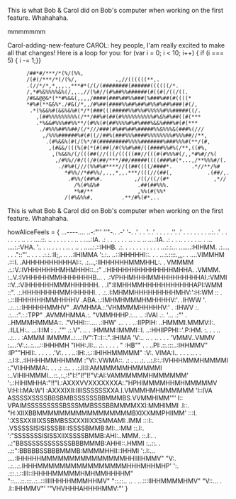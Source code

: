 
This is what Bob & Carol did on Bob's computer when working on the first feature. Whahahaha.


mmmmmmm

Carol-adding-new-feature
CAЯOL: hey people, I'am really excited to make all that changes! Here is a loop for you: for (var i = 0; i < 10; i++) { if (i === 5) { i -= 1;}}
                                                                                                                                                               
          /##*#/***/*(%/(%%,                                                   
          /(#(/***/*(/(%/,            .,//((((((**,.                         
          .(//*/*,*,,,.,***#*(/(/(########(######((((((/*.                     
          /,*#%&%%%%&%(/,,.,//(%#//(#%##%%######(#((#(/((/((.                  
          /#&&@@&*(**#%&&(,,,,/####(###%##%%###(%###%##(#((((*                 
          *#%#(**&&%*./#&(/*,,/#%##(####%%##%##%#%%#%##%###(#(/,               
           .*(%&&%#(&&%&%#(*/*(###(((#####%%#%%#%%%%%#%%#####((/.              
             ,(##%%%%%%%%%(/**/##%#(##(#%%%%%%%%%%#%&%#%##((#(***              
             .*%&&#%%%##%%**/(#%%(#(##%%%%#%#%###%&&%###%#(#(***             
              ./#%%%##%%##/(/*///###(#%##%##%#####%%&%%%&(###%(///             
               ,/%%%######%#(#((//##%(###%%%####%%%%%%%%#%%%##//**,            
                .(#%&&%(#(/(%*/#(#########%%%%#######%###%%%#(**/(#,           
                 ,(#&&/(((%(#(*(#(##(/#(%%#%##/((####%%#%(/**,((#%,          
                  ,(%&&%/(/(((##(//(((/(((((##//(((#(#%%%#(/,,*#%#//%(         
                   ,/#%%//#/((/#(##/***/##/#####((((###%#(*...,/**%%%#/(.      
                    ./#%#(///(%%#%#****//((##((((/####*.      .*//**/%#      
                      *#%%//*##%%/,.,,*,,.***/(((//(##(,           .(##/,.     
                       .#%%/(##%#.          ,/((/((/(#*              ,*//      
                         /%(#%&%#            .##(##%%%.                        
                         *%#/**              ,%%(#(%%*                         
                      /(#%&%%#,         .**/#%(#*,..  

                      

This is what Bob & Carol did on Bob's computer when working on the first feature. Whahahaha.

howAliceFeels = {
                  ...----....
                         ..-:"''         ''"-..
                      .-'                      '-.
                    .'              .     .       '.
                  .'   .          .    .      .    .''.
                .'  .    .       .   .   .     .   . ..:.
              .' .   . .  .       .   .   ..  .   . ....::.
             ..   .   .      .  .    .     .  ..  . ....:IA.
            .:  .   .    .    .  .  .    .. .  .. .. ....:IA.
           .: .   .   ..   .    .     . . .. . ... ....:.:VHA.
           '..  .  .. .   .       .  . .. . .. . .....:.::IHHB.
          .:. .  . .  . .   .  .  . . . ...:.:... .......:HIHMM.
         .:.... .   . ."::"'.. .   .  . .:.:.:II;,. .. ..:IHIMMA
         ':.:..  ..::IHHHHHI::. . .  ...:.::::.,,,. . ....VIMMHM
        .:::I. .AHHHHHHHHHHAI::. .:...,:IIHHHHHHMMMHHL:. . VMMMM
       .:.:V.:IVHHHHHHHMHMHHH::..:" .:HIHHHHHHHHHHHHHMHHA. .VMMM.
       :..V.:IVHHHHHMMHHHHHHHB... . .:VPHHMHHHMMHHHHHHHHHAI.:VMMI
       ::V..:VIHHHHHHMMMHHHHHH. .   .I":IIMHHMMHHHHHHHHHHHAPI:WMM
       ::". .:.HHHHHHHHMMHHHHHI.  . .:..I:MHMMHHHHHHHHHMHV:':H:WM
       :: . :.::IIHHHHHHMMHHHHV  .ABA.:.:IMHMHMMMHMHHHHV:'. .IHWW
       '.  ..:..:.:IHHHHHMMHV" .AVMHMA.:.'VHMMMMHHHHHV:' .  :IHWV
        :.  .:...:".:.:TPP"   .AVMMHMMA.:. "VMMHHHP.:... .. :IVAI
       .:.   '... .:"'   .   ..HMMMHMMMA::. ."VHHI:::....  .:IHW'
       ...  .  . ..:IIPPIH: ..HMMMI.MMMV:I:.  .:ILLH:.. ...:I:IM
     : .   .'"' .:.V". .. .  :HMMM:IMMMI::I. ..:HHIIPPHI::'.P:HM.
     :.  .  .  .. ..:.. .    :AMMM IMMMM..:...:IV":T::I::.".:IHIMA
     'V:.. .. . .. .  .  .   'VMMV..VMMV :....:V:.:..:....::IHHHMH
       "IHH:.II:.. .:. .  . . . " :HB"" . . ..PI:.::.:::..:IHHMMV"
        :IP""HHII:.  .  .    . . .'V:. . . ..:IH:.:.::IHIHHMMMMM"
        :V:. VIMA:I..  .     .  . .. . .  .:.I:I:..:IHHHHMMHHMMM
        :"VI:.VWMA::. .:      .   .. .:. ..:.I::.:IVHHHMMMHMMMMI
        :."VIIHHMMA:.  .   .   .:  .:.. . .:.II:I:AMMMMMMHMMMMMI
        :..VIHIHMMMI...::.,:.,:!"I:!"I!"I!"V:AI:VAMMMMMMHMMMMMM'
        ':.:HIHIMHHA:"!!"I.:AXXXVVXXXXXXXA:."HPHIMMMMHHMHMMMMMV
          V:H:I:MA:W'I :AXXXIXII:IIIISSSSSSXXA.I.VMMMHMHMMMMMM
            'I::IVA ASSSSXSSSSBBSBMBSSSSSSBBMMMBS.VVMMHIMM'"'
             I:: VPAIMSSSSSSSSSBSSSMMBSSSBBMMMMXXI:MMHIMMI
            .I::. "H:XIIXBBMMMMMMMMMMMMMMMMMBXIXXMMPHIIMM'
            :::I.  ':XSSXXIIIIXSSBMBSSXXXIIIXXSMMAMI:.IMM
            :::I:.  .VSSSSSISISISSSBII:ISSSSBMMB:MI:..:MM
            ::.I:.  ':"SSSSSSSISISSXIIXSSSSBMMB:AHI:..MMM.
            ::.I:. . ..:"BBSSSSSSSSSSSSBBBMMMB:AHHI::.HMMI
            :..::.  . ..::":BBBBBSSBBBMMMB:MMMMHHII::IHHMI
            ':.I:... ....:IHHHHHMMMMMMMMMMMMMMMHHIIIIHMMV"
              "V:. ..:...:.IHHHMMMMMMMMMMMMMMMMHHHMHHMHP'
               ':. .:::.:.::III::IHHHHMMMMMHMHMMHHHHM"
                 "::....::.:::..:..::IIIIIHHHHMMMHHMV"
                   "::.::.. .. .  ...:::IIHHMMMMHMV"
                     "V::... . .I::IHHMMV"'
                       '"VHVHHHAHHHHMMV:"'
}